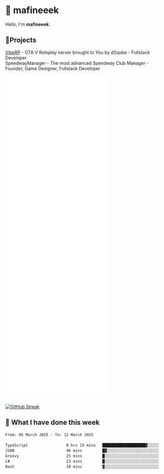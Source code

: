 # 👋 mafineeek
Hello, I'm **mafineeek**.

## 📝Projects

[VibeRP](https://v-rp.pl) - GTA V Roleplay server brought to You by d2qube - Fullstack Developer<br/>
SpeedwayManager - The most advanced Speedway Club Manager - Founder, Game Designer, Fullstack Developer


![](./github-metrics.svg)

[![GitHub Streak](https://streak-stats.demolab.com/?user=mafineeek)](https://git.io/streak-stats)

## 📰 What I have done this week
<!--START_SECTION:waka-->

```txt
From: 05 March 2025 - To: 12 March 2025

TypeScript                 8 hrs 15 mins   ███████████████████▓░░░░░   78.06 %
JSON                       46 mins         █▓░░░░░░░░░░░░░░░░░░░░░░░   07.26 %
Groovy                     25 mins         █░░░░░░░░░░░░░░░░░░░░░░░░   04.02 %
C#                         23 mins         █░░░░░░░░░░░░░░░░░░░░░░░░   03.69 %
Bash                       18 mins         ▓░░░░░░░░░░░░░░░░░░░░░░░░   02.98 %
```

<!--END_SECTION:waka-->
